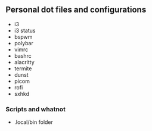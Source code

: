 ## Personal dot files and configurations

* i3
* i3 status
* bspwm
* polybar
* vimrc
* bashrc
* alacritty
* termite
* dunst
* picom
* rofi
* sxhkd

### Scripts and whatnot
* .local/bin folder
